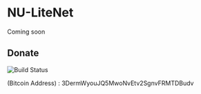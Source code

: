 # NU-LiteNet
Coming soon

## Donate

![Build Status](https://raw.githubusercontent.com/chakkritte/NU-InNet/master/images/pic.png)

 (Bitcoin Address) : 3DermWyouJQ5MwoNvEtv2SgnvFRMTDBudv
